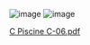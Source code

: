 ![image](https://user-images.githubusercontent.com/95627071/214840135-c61d9458-258f-4fcd-bd14-f890d2fb5947.png) ![image](https://user-images.githubusercontent.com/95627071/214840178-ebf0796f-c19a-42d4-b63e-3fd9d43f4e42.png)

[C Piscine C-06.pdf](https://github.com/ouzkand/42-piscine/files/10509554/C.Piscine.C-06.pdf)

